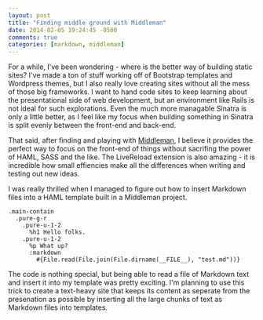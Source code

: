 ```yaml
---
layout: post
title: "Finding middle ground with Middleman"
date: 2014-02-05 19:24:45 -0500
comments: true
categories: [markdown, middleman]
---
```

For a while, I've been wondering - where is the better way of building static sites? I've made a ton of stuff working off of Bootstrap templates and Wordpress themes, but I also really love creating sites without all the mess of those big frameworks. I want to hand code sites to keep learning about the presentational side of web development, but an environment like Rails is not ideal for such explorations. Even the much more managable Sinatra is only a little better, as I feel like my focus when building something in Sinatra is split evenly between the front-end and back-end. 

That said, after finding and playing with [Middleman](http://www.middlemanapp.com), I believe it provides the perfect way to focus on the front-end of things without sacrifing the power of HAML, SASS and the like. The LiveReload extension is also amazing - it is incredible how small effiencies make all the differences when writing and testing out new ideas. 

I was really thrilled when I managed to figure out how to insert Markdown files into a HAML template built in a Middleman project. 

``` haml
.main-contain
  .pure-g-r
    .pure-u-1-2
      %h1 Hello folks.
    .pure-u-1-2
      %p What up?
      :markdown
        #{File.read(File.join(File.dirname(__FILE__), "test.md"))}
```

The code is nothing special, but being able to read a file of Markdown text and insert it into my template was pretty exciting. I'm planning to use this trick to create a text-heavy site that keeps its content as seperate from the presenation as possible by inserting all the large chunks of text as Markdown files into templates. 